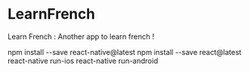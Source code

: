 # LearnFrench
Learn French : Another app to learn french !

npm install --save react-native@latest
npm install --save react@latest
react-native run-ios
react-native run-android
